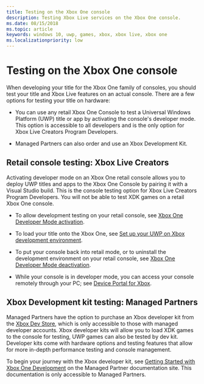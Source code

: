 ```yaml
---
title: Testing on the Xbox One console
description: Testing Xbox Live services on the Xbox One console.
ms.date: 08/15/2018
ms.topic: article
keywords: windows 10, uwp, games, xbox, xbox live, xbox one
ms.localizationpriority: low
---
```


# Testing on the Xbox One console

When developing your title for the Xbox One family of consoles, you should test your title and Xbox Live features on an actual console.
There are a few options for testing your title on hardware:

* You can use any retail Xbox One Console to test a Universal Windows Platform (UWP) title or app by activating the console's developer mode. This option is accessible to all developers and is the only option for Xbox Live Creators Program Developers.

* Managed Partners can also order and use an Xbox Development Kit.


## Retail console testing: Xbox Live Creators

Activating developer mode on an Xbox One retail console allows you to deploy UWP titles and apps to the Xbox One Console by pairing it with a Visual Studio build.
This is the console testing option for Xbox Live Creators Program Developers.
You will not be able to test XDK games on a retail Xbox One console.

* To allow development testing on your retail console, see [Xbox One Developer Mode activation](https://docs.microsoft.com/windows/uwp/xbox-apps/devkit-activation).

* To load your title onto the Xbox One, see [Set up your UWP on Xbox development environment](https://docs.microsoft.com/windows/uwp/xbox-apps/development-environment-setup#setting-up-your-xbox-one).

* To put your console back into retail mode, or to uninstall the development environment on your retail console, see [Xbox One Developer Mode deactivation](https://docs.microsoft.com/windows/uwp/xbox-apps/devkit-deactivation).

* While your console is in developer mode, you can access your console remotely through your PC; see [Device Portal for Xbox](https://docs.microsoft.com/windows/uwp/debug-test-perf/device-portal-xbox).


## Xbox Development kit testing: Managed Partners

Managed Partners have the option to purchase an Xbox developer kit from the [Xbox Dev Store](https://gamedevstore.partners.extranet.microsoft.com/), which is only accessible to those with managed developer accounts.
Xbox developer kits will allow you to load XDK games to the console for testing, UWP games can also be tested by dev kit.
Developer kits come with hardware options and testing features that allow for more in-depth performance testing and console management.

To begin your journey with the Xbox developer kit, see [Getting Started with Xbox One Development](https://developer.microsoft.com/games/xbox/docs/xdk/atoc-getting-started) on the Managed Partner documentation site.
This documentation is only accessible to Managed Partners.
